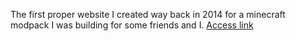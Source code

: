 The first proper website I created way back in 2014 for a minecraft modpack I was building for some friends and I.
[Access link](https://basiledm.github.io/GSP-Website-2014/)
